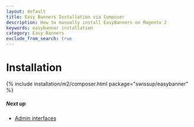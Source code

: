 ```yaml
---
layout: default
title: Easy Banners Installation via Composer
description: How to manually install EasyBanners on Magento 2
keywords: easybanner installation
category: Easy Banners
exclude_from_search: true
---
```


# Installation

{% include installation/m2/composer.html package="swissup/easybanner" %}

##### Next up

 -  [Admin interfaces](/m2/extensions/easybanners/interfaces/)
